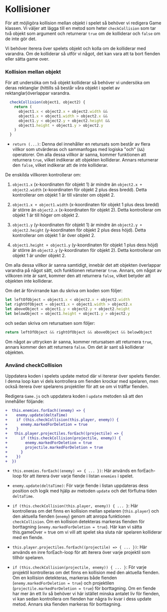 # Kollisioner

För att möjligöra kollision mellan objekt i spelet så behöver vi redigera Game klassen. Vi väljer att lägga till en metod som heter `checkCollision` som tar två objekt som argument och returnerar `true` om de kolliderar och `false` om de inte gör det.

Vi behöver iterera över spelets objekt och kolla om de kolliderar med varandra. Om de kolliderar så utför vi något, det kan vara att ta bort fienden eller sätta game over.

### Kollision mellan objekt

För att undersöka om två objekt kolliderar så behöver vi undersöka om deras rektanglar (hittills så består våra objekt i spelet av rektanglar)överlappar varandra. 

```javascript
  checkCollision(object1, object2) {
    return (
      object1.x < object2.x + object2.width &&
      object1.x + object1.width > object2.x &&
      object1.y < object2.y + object2.height &&
      object1.height + object1.y > object2.y
    )
  }
```

- `return (...)`: Denna del innehåller en retursats som består av flera villkor som utvärderas och sammanfogas med logiska "och" (`&&`) operatorer. Om alla dessa villkor är sanna, kommer funktionen att returnera `true`, vilket indikerar att objekten kolliderar. Annars returnerar den `false`, vilket indikerar att de inte kolliderar.

De enskilda villkoren kontrollerar om:

1. `object1.x` (x-koordinaten för objekt 1) är mindre än `object2.x + object2.width` (x-koordinaten för objekt 2 plus dess bredd). Detta kontrollerar om objekt 1 är till vänster om objekt 2.

2. `object1.x + object1.width` (x-koordinaten för objekt 1 plus dess bredd) är större än `object2.x` (x-koordinaten för objekt 2). Detta kontrollerar om objekt 1 är till höger om objekt 2.

3. `object1.y` (y-koordinaten för objekt 1) är mindre än `object2.y + object2.height` (y-koordinaten för objekt 2 plus dess höjd). Detta kontrollerar om objekt 1 är över objekt 2.

4. `object1.height + object1.y` (y-koordinaten för objekt 1 plus dess höjd) är större än `object2.y` (y-koordinaten för objekt 2). Detta kontrollerar om objekt 1 är under objekt 2.

Om alla dessa villkor är sanna samtidigt, innebär det att objekten överlappar varandra på något sätt, och funktionen returnerar `true`. Annars, om något av villkoren inte är sant, kommer den att returnera `false`, vilket betyder att objekten inte kolliderar.

Om det är förvirrande kan du skriva om koden som följer:
```javascript
let leftOfObject = object1.x < object2.x + object2.width
let rightOfObject = object1.x + object1.width > object2.x
let aboveObject = object1.y < object2.y + object2.height
let belowObject = object1.height + object1.y > object2.y
```

och sedan skriva om retursatsen som följer:
```javascript
return leftOfObject && rightOfObject && aboveObject && belowObject
```

Om något av uttrycken är sanna, kommer retursatsen att returnera `true`, annars kommer den att returnera `false`. Om det är sant så kolliderar objekten.

### Använd checkCollision

Uppdatera koden i spelets update metod där vi itererar över spelets fiender. I denna loop kan vi dels kontrollera om fienden krockar med spelaren, men också iterera över spelarens projektiler för att se om vi träffar fienden.

Redigera `Game.js` och uppdatera koden i `update` metoden så att den innehåller följande:
```diff
+  this.enemies.forEach((enemy) => {
+    enemy.update(deltaTime)
+    if (this.checkCollision(this.player, enemy)) {
+      enemy.markedForDeletion = true
+    }
+   this.player.projectiles.forEach((projectile) => {
+      if (this.checkCollision(projectile, enemy)) {
+        enemy.markedForDeletion = true
+        projectile.markedForDeletion = true
+      }
+    })
+  })
```

- `this.enemies.forEach((enemy) => { ... })`: Här används en forEach-loop för att iterera över varje fiende i listan `enemies` i spelet.

- `enemy.update(deltaTime)`: För varje fiende i listan uppdateras dess position och logik med hjälp av metoden `update` och det förflutna tiden `deltaTime`.

- `if (this.checkCollision(this.player, enemy)) { ... }`: Här kontrolleras om det finns en kollision mellan spelaren (`this.player`) och den aktuella fienden (`enemy`) genom att anropa funktionen `checkCollision`. Om en kollision detekteras markeras fienden för borttagning (`enemy.markedForDeletion = true`). Här kan vi sätta this.gameOver = true om vi vill att spelet ska sluta när spelaren kolliderar med en fiende.

- `this.player.projectiles.forEach((projectile) => { ... })`: Här används en inre forEach-loop för att iterera över varje projektil som tillhör spelaren.

- `if (this.checkCollision(projectile, enemy)) { ... }`: För varje projektil kontrolleras om det finns en kollision med den aktuella fienden. Om en kollision detekteras, markeras både fienden (`enemy.markedForDeletion = true`) och projektilen (`projectile.markedForDeletion = true`) för borttagning. Om en fiende har mer än ett liv så behöver vi här istället minska antalet liv för fienden, vi kan sedan kontrollera om fienden har några liv kvar i dess update metod. Annars ska fienden markeras för borttagning.
